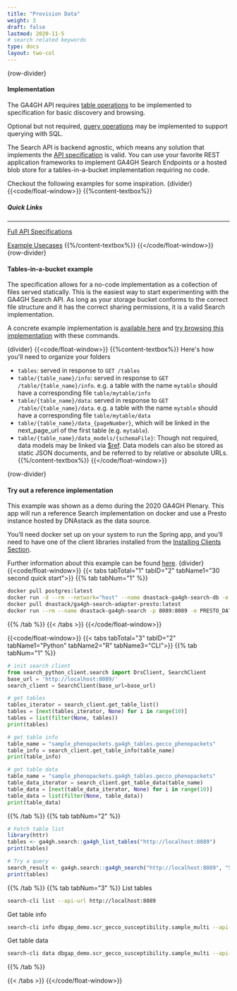 ```yaml
---
title: "Provision Data"
weight: 3
draft: false
lastmod: 2020-11-5
# search related keywords
type: docs
layout: two-col
---
```


{row-divider}
#### Implementation

The GA4GH API requires [table operations](/api/#tag/tables) to be implemented to specification for basic discovery and browsing. 

Optional but not required, [query operations](/api/#tag/search) may be implemented to support querying with SQL.

The Search API is backend agnostic, which means any solution that implements the [API specification](/api) is valid. You can use your favorite REST application frameworks to implement GA4GH Search Endpoints or a hosted blob store for a tables-in-a-bucket implementation requiring no code.

Checkout the following examples for some inspiration.
{divider}
{{<code/float-window>}}
{{%content-textbox%}}
##### Quick Links
---
[Full API Specifications](/api/)

[Example Usecases](/docs/use-exisitng-data/)
{{%/content-textbox%}}
{{</code/float-window>}}
{row-divider}
#### Tables-in-a-bucket example
The specification allows for a no-code implementation as a collection of files served statically. This is the easiest way to start experimenting with the GA4GH Search API. As long as your storage bucket conforms to the correct file structure and it has the correct sharing permissions, it is a valid Search implementation.

A concrete example implementation is [available here](https://storage.googleapis.com/ga4gh-tables-example/tables) and [try browsing this implementation](/docs/getting-started/consume-data/#browsing) with these commands.

{divider}
{{<code/float-window>}}
{{%content-textbox%}}
Here's how you'll need to organize your folders
- ```tables```: served in response to ```GET /tables```
- ```table/{table_name}/info```: served in response to ```GET /table/{table_name}/info```.  e.g. a table with the name ```mytable``` should have a corresponding file ```table/mytable/info```
- ```table/{table_name}/data```: served in response to ```GET /table/{table_name}/data```.  e.g. a table with the name ```mytable``` should have a corresponding file ```table/mytable/data```
- ```table/{table_name}/data_{pageNumber}```, which will be linked in the next_page_url of the first table  (e.g. ```mytable```).
- ```table/{table_name}/data_models/{schemaFile}```: Though not required, data models may be linked via [$ref](https://json-schema.org/latest/json-schema-core.html#rfc.section.8.3). Data models can also be stored as static JSON documents, and be referred to by relative or absolute URLs.
{{%/content-textbox%}}
{{</code/float-window>}}

{row-divider}
#### Try out a reference implementation

This example was shown as a demo during the 2020 GA4GH Plenary. This app will run a reference Search implementation on docker and use a Presto instance hosted by DNAstack as the data source.

You’ll need docker set up on your system to run the Spring app, and you’ll need to have one of the client libraries installed from the [Installing Clients Section](/docs/getting-started/clients/).

Further information about this example can be found [here](/docs/use-exisitng-data/using-preso/doc/).
{divider}
{{<code/float-window>}}
{{< tabs tabTotal="1" tabID="2" tabName1="30 second quick start">}}
{{% tab tabNum="1" %}}
``` bash
docker pull postgres:latest
docker run -d --rm --network="host" --name dnastack-ga4gh-search-db -e POSTGRES_USER=ga4ghsearchadapterpresto -e POSTGRES_PASSWORD=ga4ghsearchadapterpresto postgres
docker pull dnastack/ga4gh-search-adapter-presto:latest
docker run --rm --name dnastack-ga4gh-search -p 8089:8089 -e PRESTO_DATASOURCE_URL=https://presto-public.prod.dnastack.com -e SPRING_PROFILES_ACTIVE=no-auth dnastack/ga4gh-search-adapter-presto:latest
```
{{% /tab %}}
{{< /tabs >}}
{{</code/float-window>}}

{{<code/float-window>}}
{{< tabs tabTotal="3" tabID="2" tabName1="Python" tabName2="R" tabName3="CLI">}}
{{% tab tabNum="1" %}}
``` Python
# init search client
from search_python_client.search import DrsClient, SearchClient
base_url = 'http://localhost:8089/'
search_client = SearchClient(base_url=base_url)
```
``` python
# get tables
tables_iterator = search_client.get_table_list()
tables = [next(tables_iterator, None) for i in range(10)]
tables = list(filter(None, tables))
print(tables)
```
``` python
# get table info
table_name = "sample_phenopackets.ga4gh_tables.gecco_phenopackets"
table_info = search_client.get_table_info(table_name)
print(table_info)
```
``` python
# get table data
table_name = "sample_phenopackets.ga4gh_tables.gecco_phenopackets"
table_data_iterator = search_client.get_table_data(table_name)
table_data = [next(table_data_iterator, None) for i in range(10)]
table_data = list(filter(None, table_data))
print(table_data)
```
{{% /tab %}}
{{% tab tabNum="2" %}}
``` R
# Fetch table list
library(httr)
tables <- ga4gh.search::ga4gh_list_tables("http://localhost:8089")
print(tables)
```
``` R
# Try a query
search_result <- ga4gh.search::ga4gh_search("http://localhost:8089", "SELECT sample_phenopackets.ga4gh_tables.gecco_phenopackets")
print(tables)
```
{{% /tab %}}
{{% tab tabNum="3" %}}
List tables
``` bash
search-cli list --api-url http://localhost:8089
```
Get table info
``` bash
search-cli info dbgap_demo.scr_gecco_susceptibility.sample_multi --api-url http://localhost:8089
```
Get table data
``` bash
search-cli data dbgap_demo.scr_gecco_susceptibility.sample_multi --api-url http://localhost:8089
```
{{% /tab %}}

{{< /tabs >}}
{{</code/float-window>}}

